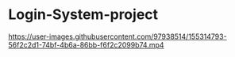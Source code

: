 # Login-System-project
https://user-images.githubusercontent.com/97938514/155314793-56f2c2d1-74bf-4b6a-86bb-f6f2c2099b74.mp4
